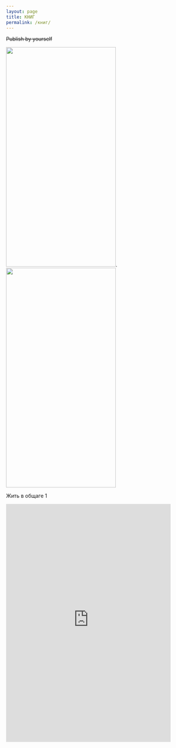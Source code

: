 ```yaml
---
layout: page
title: КНИГ
permalink: /книг/
---
```



~~Publish by yourself~~

<img src="https://media.giphy.com/media/5q5RuKEjLGggKVmsU2/giphy.gif" width="300" height="600" />. <img src="https://media.giphy.com/media/KJYDpGYxJtYTJw7au6/giphy.gif" width="300" height="600" /><br>




Жить в общаге 1<br>



<iframe width='450' height='650' src='https://share.clip-studio.com/es-es/contents/embed?code=1c6125dd-ef71-4374-90b1-85fb8d2604e7' frameborder='0' allowfullscreen></iframe>
